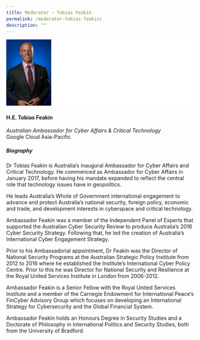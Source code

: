 ```yaml
---
title: ​​Moderator – Tobias Feakin
permalink: /moderator-tobias-feakin/
description: ""
---
```

![](/images/Speakers/Tobias%20Feakin.jpg)

#### **H.E. Tobias Feakin**

*Australian Ambassador for Cyber Affairs & Critical Technology*  
Google Cloud Asia-Pacific

##### **Biography**
Dr Tobias Feakin is Australia’s inaugural Ambassador for Cyber Affairs and Critical Technology. He commenced as Ambassador for Cyber Affairs in January 2017, before having his mandate expanded to reflect the central role that technology issues have in geopolitics. 

He leads Australia’s Whole of Government international engagement to advance and protect Australia’s national security, foreign policy, economic and trade, and development interests in cyberspace and critical technology. 

Ambassador Feakin was a member of the Independent Panel of Experts that supported the Australian Cyber Security Review to produce Australia’s 2016 Cyber Security Strategy. Following that, he led the creation of Australia’s International Cyber Engagement Strategy. 

Prior to his Ambassadorial appointment, Dr Feakin was the Director of National Security Programs at the Australian Strategic Policy Institute from 2012 to 2016 where he established the Institute’s International Cyber Policy Centre. Prior to this he was Director for National Security and Resilience at the Royal United Services Institute in London from 2006-2012. 

Ambassador Feakin is a Senior Fellow with the Royal United Services Institute and a member of the Carnegie Endowment for International Peace’s FinCyber Advisory Group which focuses on developing an International Strategy for Cybersecurity and the Global Financial System. 

Ambassador Feakin holds an Honours Degree in Security Studies and a Doctorate of Philosophy in 
International Politics and Security Studies, both from the University of Bradford.

